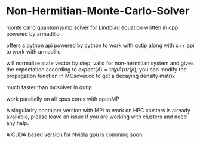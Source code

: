 # Non-Hermitian-Monte-Carlo-Solver
monte carlo quantum jump solver for Lindblad equation written in cpp powered by armadillo 

offers a python api powered by cython to work with qutip along with c++ api to work with armadillo 

will normalize state vector by step, valid for non-hermitian system and gives the expectation according to $expect(A)=tr(\rho A)/tr(\rho)$, you can modify the propagation function in MCsover.cc to get a decaying density matrix

much faster than mcsolver in qutip 

work parallelly on all cpus cores with openMP 

A singularity container version with MPI to work on HPC clusters is already available, please leave an issue if you are working with clusters and need any help.

A CUDA based version for Nvidia gpu is comming soon.
